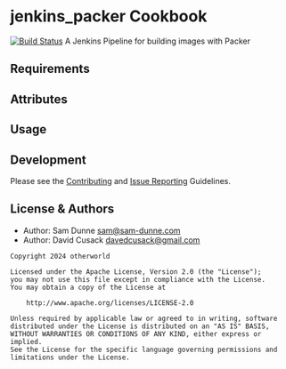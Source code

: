 jenkins_packer Cookbook
=======================
[![Build Status](https://travis-ci.org/otherworld/jenkins_packer.svg)](https://travis-ci.org/otherworld/jenkins_packer)
A Jenkins Pipeline for building images with Packer

Requirements
------------

Attributes
----------

Usage
-----

Development
-----------
Please see the [Contributing](CONTRIBUTING.md) and [Issue Reporting](ISSUES.md) Guidelines.


License & Authors
-----------------
- Author: Sam Dunne <sam@sam-dunne.com>
- Author: David Cusack <davedcusack@gmail.com>

```text
Copyright 2024 otherworld

Licensed under the Apache License, Version 2.0 (the "License");
you may not use this file except in compliance with the License.
You may obtain a copy of the License at

    http://www.apache.org/licenses/LICENSE-2.0

Unless required by applicable law or agreed to in writing, software
distributed under the License is distributed on an "AS IS" BASIS,
WITHOUT WARRANTIES OR CONDITIONS OF ANY KIND, either express or implied.
See the License for the specific language governing permissions and
limitations under the License.
